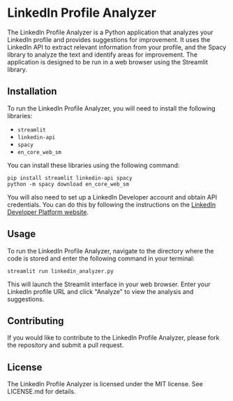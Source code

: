 # LinkedIn Profile Analyzer

The LinkedIn Profile Analyzer is a Python application that analyzes your LinkedIn profile and provides suggestions for improvement. It uses the LinkedIn API to extract relevant information from your profile, and the Spacy library to analyze the text and identify areas for improvement. The application is designed to be run in a web browser using the Streamlit library.

## Installation

To run the LinkedIn Profile Analyzer, you will need to install the following libraries:

- `streamlit`
- `linkedin-api`
- `spacy`
- `en_core_web_sm`

You can install these libraries using the following command:

``` 
pip install streamlit linkedin-api spacy
python -m spacy download en_core_web_sm
```


You will also need to set up a LinkedIn Developer account and obtain API credentials. You can do this by following the instructions on the [LinkedIn Developer Platform website](https://www.linkedin.com/developers/).

## Usage

To run the LinkedIn Profile Analyzer, navigate to the directory where the code is stored and enter the following command in your terminal:

```
streamlit run linkedin_analyzer.py
```

This will launch the Streamlit interface in your web browser. Enter your LinkedIn profile URL and click "Analyze" to view the analysis and suggestions.

## Contributing

If you would like to contribute to the LinkedIn Profile Analyzer, please fork the repository and submit a pull request.

## License

The LinkedIn Profile Analyzer is licensed under the MIT license. See LICENSE.md for details.
